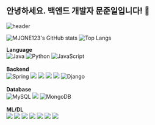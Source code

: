 ## 안녕하세요. 백엔드 개발자 문준일입니다! 👋

![header](https://capsule-render.vercel.app/api?type=waving&color=0:fc00ff,100:00dbde&height=300&section=header&text=MJONE123&fontSize=90&fontColor=f7f5f5)


<!--
**MJONE123/MJONE123** is a ✨ _special_ ✨ repository because its `README.md` (this file) appears on your GitHub profile.

Here are some ideas to get you started:

- 🔭 I’m currently working on ...
- 🌱 I’m currently learning ...
- 👯 I’m looking to collaborate on ...
- 🤔 I’m looking for help with ...
- 💬 Ask me about ...
- 📫 How to reach me: ...
- 😄 Pronouns: ...
- ⚡ Fun fact: ...
-->
![MJONE123's GitHub stats](https://github-readme-stats.vercel.app/api?username=MJONE123&show_icons=true&theme=midnight-purple) ![Top Langs](https://github-readme-stats.vercel.app/api/top-langs/?username=MJONE123&layout=compact&title_color=ffffff&bg_color=0d1117)


**Language**
<br>
![Java](https://img.shields.io/badge/java-%23ED8B00.svg?style=for-the-badge&logo=openjdk&logoColor=white)
![Python](https://img.shields.io/badge/python-3670A0?style=for-the-badge&logo=python&logoColor=ffdd54)
![JavaScript](https://img.shields.io/badge/javascript-%23323330.svg?style=for-the-badge&logo=javascript&logoColor=%23F7DF1E)
<br><br>
**Backend**
<br>
![Spring](https://img.shields.io/badge/spring-%236DB33F.svg?style=for-the-badge&logo=spring&logoColor=white)
<img src="https://img.shields.io/badge/spring boot-6DB33F?style=for-the-badge&logo=spring boot&logoColor=white">
<img src="https://img.shields.io/badge/Spring Security-6DB33F?style=for-the-badge&logo=Spring Security&logoColor=white">
<img src="https://img.shields.io/badge/Apache Tomcat-F8DC75?style=for-the-badge&logo=apachetomcat&logoColor=black"/>
<img src="https://img.shields.io/badge/firebase-%23FFCA28.svg?&style=for-the-badge&logo=firebase&logoColor=black" />
![Django](https://img.shields.io/badge/django-%23092E20.svg?style=for-the-badge&logo=django&logoColor=white)
<br><br>
**Database**
<br>
![MySQL](https://img.shields.io/badge/mysql-4479A1.svg?style=for-the-badge&logo=mysql&logoColor=white)
<img src="https://img.shields.io/badge/mariadb-%23003545.svg?&style=for-the-badge&logo=mariadb&logoColor=white" />
![MongoDB](https://img.shields.io/badge/MongoDB-%234ea94b.svg?style=for-the-badge&logo=mongodb&logoColor=white)
<br><br>
**ML/DL**
<br>
<img src="https://img.shields.io/badge/Anaconda-44A833?style=for-the-badge&logo=Anaconda&logoColor=white"/>
<img src="https://img.shields.io/badge/pandas-%23150458.svg?&style=for-the-badge&logo=pandas&logoColor=white" />
<img src="https://img.shields.io/badge/numpy-%23013243.svg?&style=for-the-badge&logo=numpy&logoColor=white" />
<img src="https://img.shields.io/badge/tensorflow-%23FF6F00.svg?&style=for-the-badge&logo=tensorflow&logoColor=white" />
<img src="https://img.shields.io/badge/pytorch-%23EE4C2C.svg?&style=for-the-badge&logo=pytorch&logoColor=white" />
<img src="https://img.shields.io/badge/opencv-%235C3EE8.svg?&style=for-the-badge&logo=opencv&logoColor=white" />
<img src="https://img.shields.io/badge/scikit--learn-%23F7931E.svg?&style=for-the-badge&logo=scikit-learn&logoColor=black" />
<br><br>






<!--
### 🔧 Tech Stack
<div align="left">
  <img src="https://img.shields.io/badge/CSS3-1572B6?style=flat-square&logo=css3&logoColor=white" />
  <img src="https://img.shields.io/badge/HTML5-E34F26?style=flat-square&logo=html5&logoColor=white" />
  <img src="https://img.shields.io/badge/Vue.js-4FC08D?style=flat-square&logo=vuedotjs&logoColor=white" />
  <img src="https://img.shields.io/badge/Node.js-5FA04E?style=flat-square&logo=nodedotjs&logoColor=white" />
  <img src="https://img.shields.io/badge/Spring-6DB33F?style=flat-square&logo=nodedotjs&logoColor=white" />
</div>

<div align="left">

  <img src="https://img.shields.io/badge/MongoDB-47A248?style=flat-square&logo=mongodb&logoColor=white" />
  <img src="https://img.shields.io/badge/IntelliJIDEA-000000?style=flat-square&logo=IntelliJIDEA&logoColor=white" />
  <img src="https://img.shields.io/badge/Spring-6DB33F?style=flat-square&logo=spring&logoColor=white" />
  <img src="https://img.shields.io/badge/Gradle-02303A?style=flat-square&logo=gradle&logoColor=white" />
</div>

<div align="left">
  <img src="https://img.shields.io/badge/Git-F05032?style=flat-square&logo=git&logoColor=white"/>
  <img src="https://img.shields.io/badge/Notion-000000?style=flat-square&logo=notion&logoColor=white" />
  <img src="https://img.shields.io/badge/Canva-00C4CC?style=flat-square&logo=canva&logoColor=white" />
</div>

<div style="display: flex; align-items: flex-start;"><img src="https://techstack-generator.vercel.app/docker-icon.svg" alt="icon" width="37" height="37" /><img src="https://techstack-generator.vercel.app/mysql-icon.svg" alt="icon" width="37" height="37" /><img src="https://techstack-generator.vercel.app/aws-icon.svg" alt="icon" width="37" height="37" /><img src="https://techstack-generator.vercel.app/github-icon.svg" alt="icon" width="37" height="37" /></div>
-->
